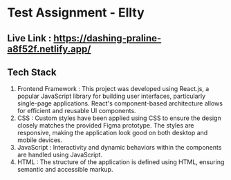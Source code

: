 # Test Assignment - Ellty 

## Live Link : https://dashing-praline-a8f52f.netlify.app/

## Tech Stack

1. Frontend Framework : This project was developed using React.js, a popular JavaScript library for building user interfaces, particularly single-page applications. React's component-based architecture allows for efficient and reusable UI components.
2. CSS : Custom styles have been applied using CSS to ensure the design closely matches the provided Figma prototype. The styles are responsive, making the application look good on both desktop and mobile devices.
3. JavaScript : Interactivity and dynamic behaviors within the components are handled using JavaScript.
4. HTML : The structure of the application is defined using HTML, ensuring semantic and accessible markup.
